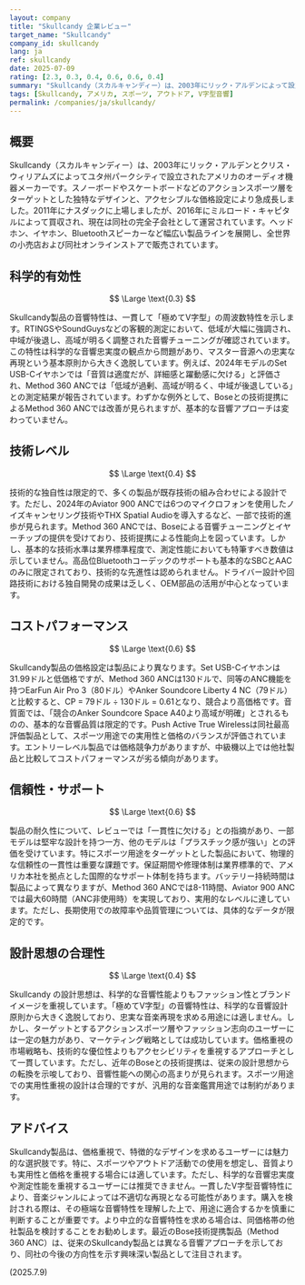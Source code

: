 ```yaml
---
layout: company
title: "Skullcandy 企業レビュー"
target_name: "Skullcandy"
company_id: skullcandy
lang: ja
ref: skullcandy
date: 2025-07-09
rating: [2.3, 0.3, 0.4, 0.6, 0.6, 0.4]
summary: "Skullcandy（スカルキャンディー）は、2003年にリック・アルデンによって設立されたアメリカのオーディオブランドです。スポーツ・アウトドア向けの特徴的なデザインとアクセシブルな価格設定が魅力ですが、音質面では一貫して低域過多のV字型音響特性を持ち、科学的な音響設計よりもファッション性を重視した製品展開が目立ちます。"
tags: [Skullcandy, アメリカ, スポーツ, アウトドア, V字型音響]
permalink: /companies/ja/skullcandy/
---
```


## 概要

Skullcandy（スカルキャンディー）は、2003年にリック・アルデンとクリス・ウィリアムズによってユタ州パークシティで設立されたアメリカのオーディオ機器メーカーです。スノーボードやスケートボードなどのアクションスポーツ層をターゲットとした独特なデザインと、アクセシブルな価格設定により急成長しました。2011年にナスダックに上場しましたが、2016年にミルロード・キャピタルによって買収され、現在は同社の完全子会社として運営されています。ヘッドホン、イヤホン、Bluetoothスピーカーなど幅広い製品ラインを展開し、全世界の小売店および同社オンラインストアで販売されています。

## 科学的有効性

$$ \Large \text{0.3} $$

Skullcandy製品の音響特性は、一貫して「極めてV字型」の周波数特性を示します。RTINGSやSoundGuysなどの客観的測定において、低域が大幅に強調され、中域が後退し、高域が明るく調整された音響チューニングが確認されています。この特性は科学的な音響忠実度の観点から問題があり、マスター音源への忠実な再現という基本原則から大きく逸脱しています。例えば、2024年モデルのSet USB-Cイヤホンでは「音質は適度だが、詳細感と躍動感に欠ける」と評価され、Method 360 ANCでは「低域が過剰、高域が明るく、中域が後退している」との測定結果が報告されています。わずかな例外として、Boseとの技術提携によるMethod 360 ANCでは改善が見られますが、基本的な音響アプローチは変わっていません。

## 技術レベル

$$ \Large \text{0.4} $$

技術的な独自性は限定的で、多くの製品が既存技術の組み合わせによる設計です。ただし、2024年のAviator 900 ANCでは6つのマイクロフォンを使用したノイズキャンセリング技術やTHX Spatial Audioを導入するなど、一部で技術的進歩が見られます。Method 360 ANCでは、Boseによる音響チューニングとイヤーチップの提供を受けており、技術提携による性能向上を図っています。しかし、基本的な技術水準は業界標準程度で、測定性能においても特筆すべき数値は示していません。高品位Bluetoothコーデックのサポートも基本的なSBCとAACのみに限定されており、技術的な先進性は認められません。ドライバー設計や回路技術における独自開発の成果は乏しく、OEM部品の活用が中心となっています。

## コストパフォーマンス

$$ \Large \text{0.6} $$

Skullcandy製品の価格設定は製品により異なります。Set USB-Cイヤホンは31.99ドルと低価格ですが、Method 360 ANCは130ドルで、同等のANC機能を持つEarFun Air Pro 3（80ドル）やAnker Soundcore Liberty 4 NC（79ドル）と比較すると、CP = 79ドル ÷ 130ドル = 0.61となり、競合より高価格です。音質面では、「競合のAnker Soundcore Space A40より高域が明確」とされるものの、基本的な音響品質は限定的です。Push Active True Wirelessは同社最高評価製品として、スポーツ用途での実用性と価格のバランスが評価されています。エントリーレベル製品では価格競争力がありますが、中級機以上では他社製品と比較してコストパフォーマンスが劣る傾向があります。

## 信頼性・サポート

$$ \Large \text{0.6} $$

製品の耐久性について、レビューでは「一貫性に欠ける」との指摘があり、一部モデルは堅牢な設計を持つ一方、他のモデルは「プラスチック感が強い」との評価を受けています。特にスポーツ用途をターゲットとした製品において、物理的な信頼性の一貫性は重要な課題です。保証期間や修理体制は業界標準的で、アメリカ本社を拠点とした国際的なサポート体制を持ちます。バッテリー持続時間は製品によって異なりますが、Method 360 ANCでは8-11時間、Aviator 900 ANCでは最大60時間（ANC非使用時）を実現しており、実用的なレベルに達しています。ただし、長期使用での故障率や品質管理については、具体的なデータが限定的です。

## 設計思想の合理性

$$ \Large \text{0.4} $$

Skullcandy の設計思想は、科学的な音響性能よりもファッション性とブランドイメージを重視しています。「極めてV字型」の音響特性は、科学的な音響設計原則から大きく逸脱しており、忠実な音楽再現を求める用途には適しません。しかし、ターゲットとするアクションスポーツ層やファッション志向のユーザーには一定の魅力があり、マーケティング戦略としては成功しています。価格重視の市場戦略も、技術的な優位性よりもアクセシビリティを重視するアプローチとして一貫しています。ただし、近年のBoseとの技術提携は、従来の設計思想からの転換を示唆しており、音響性能への関心の高まりが見られます。スポーツ用途での実用性重視の設計は合理的ですが、汎用的な音楽鑑賞用途では制約があります。

## アドバイス

Skullcandy製品は、価格重視で、特徴的なデザインを求めるユーザーには魅力的な選択肢です。特に、スポーツやアウトドア活動での使用を想定し、音質よりも実用性と価格を重視する場合には適しています。ただし、科学的な音響忠実度や測定性能を重視するユーザーには推奨できません。一貫したV字型音響特性により、音楽ジャンルによっては不適切な再現となる可能性があります。購入を検討される際は、その極端な音響特性を理解した上で、用途に適合するかを慎重に判断することが重要です。より中立的な音響特性を求める場合は、同価格帯の他社製品を検討することをお勧めします。最近のBose技術提携製品（Method 360 ANC）は、従来のSkullcandy製品とは異なる音響アプローチを示しており、同社の今後の方向性を示す興味深い製品として注目されます。

(2025.7.9)